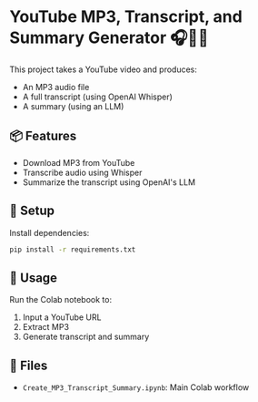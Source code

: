 # YouTube MP3, Transcript, and Summary Generator 🎧📄✨

This project takes a YouTube video and produces:
- An MP3 audio file
- A full transcript (using OpenAI Whisper)
- A summary (using an LLM)

## 📦 Features

- Download MP3 from YouTube
- Transcribe audio using Whisper
- Summarize the transcript using OpenAI's LLM

## 🔧 Setup

Install dependencies:

```bash
pip install -r requirements.txt
```

## 🚀 Usage

Run the Colab notebook to:

1. Input a YouTube URL
2. Extract MP3
3. Generate transcript and summary

## 📁 Files

- `Create_MP3_Transcript_Summary.ipynb`: Main Colab workflow
